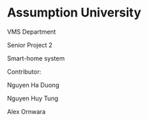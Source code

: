 # Assumption University
VMS Department

Senior Project 2

Smart-home system

Contributor:

Nguyen Ha Duong

Nguyen Huy Tung 

Alex Ornwara

